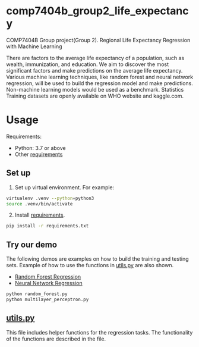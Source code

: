 # comp7404b_group2_life_expectancy
COMP7404B Group project(Group 2). Regional Life Expectancy Regression with Machine Learning

There are factors to the average life expectancy of a population, such as wealth, immunization, and education. We aim to discover the most significant factors and make predictions on the average life expectancy. Various machine learning techniques, like random forest and neural network regression, will be used to build the regression model and make predictions. Non-machine learning models would be used as a benchmark. Statistics Training datasets are openly available on WHO website and kaggle.com.

# Usage
Requirements:
-   Python: 3.7 or above
-   Other [requirements](requirements.txt)

## Set up
1.  Set up virtual environment. For example:
```bash
virtualenv .venv --python=python3
source .venv/bin/activate
```

2.  Install [requirements](requirements.txt).
```bash
pip install -r requirements.txt
```

## Try our demo

The following demos are examples on how to build the training and testing sets. Example of how to use the functions in [utils.py](utils.py) are also shown.

-   [Random Forest Regression](random_forest.py)
-   [Neural Network Regression](multilayer_perceptron.py)

```bash
python random_forest.py
python multilayer_perceptron.py
```

## [utils.py](utils.py)

This file includes helper functions for the regression tasks. The functionality of the functions are described in the file.

